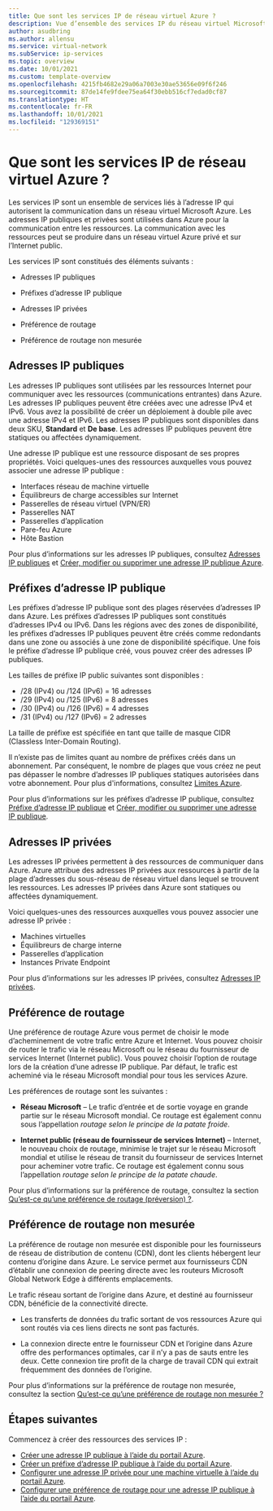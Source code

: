 ```yaml
---
title: Que sont les services IP de réseau virtuel Azure ?
description: Vue d’ensemble des services IP du réseau virtuel Microsoft Azure. Découvrez comment fonctionnent les services IP et comment utiliser des ressources IP dans Azure.
author: asudbring
ms.author: allensu
ms.service: virtual-network
ms.subService: ip-services
ms.topic: overview
ms.date: 10/01/2021
ms.custom: template-overview
ms.openlocfilehash: 4215fb4682e29a06a7003e30ae53656e09f6f246
ms.sourcegitcommit: 87de14fe9fdee75ea64f30ebb516cf7edad0cf87
ms.translationtype: HT
ms.contentlocale: fr-FR
ms.lasthandoff: 10/01/2021
ms.locfileid: "129369151"
---
```

# <a name="what-is-azure-virtual-network-ip-services"></a>Que sont les services IP de réseau virtuel Azure ?

Les services IP sont un ensemble de services liés à l’adresse IP qui autorisent la communication dans un réseau virtuel Microsoft Azure. Les adresses IP publiques et privées sont utilisées dans Azure pour la communication entre les ressources. La communication avec les ressources peut se produire dans un réseau virtuel Azure privé et sur l’Internet public.

Les services IP sont constitués des éléments suivants :

* Adresses IP publiques

* Préfixes d’adresse IP publique

* Adresses IP privées

* Préférence de routage

* Préférence de routage non mesurée

## <a name="public-ip-addresses"></a>Adresses IP publiques

Les adresses IP publiques sont utilisées par les ressources Internet pour communiquer avec les ressources (communications entrantes) dans Azure. Les adresses IP publiques peuvent être créées avec une adresse IPv4 et IPv6. Vous avez la possibilité de créer un déploiement à double pile avec une adresse IPv4 et IPv6. Les adresses IP publiques sont disponibles dans deux SKU, **Standard** et **De base**. Les adresses IP publiques peuvent être statiques ou affectées dynamiquement.

Une adresse IP publique est une ressource disposant de ses propres propriétés. Voici quelques-unes des ressources auxquelles vous pouvez associer une adresse IP publique :

* Interfaces réseau de machine virtuelle
* Équilibreurs de charge accessibles sur Internet
* Passerelles de réseau virtuel (VPN/ER)
* Passerelles NAT
* Passerelles d’application
* Pare-feu Azure
* Hôte Bastion

Pour plus d’informations sur les adresses IP publiques, consultez [Adresses IP publiques](../../virtual-network/public-ip-addresses.md) et [Créer, modifier ou supprimer une adresse IP publique Azure](../../virtual-network/virtual-network-public-ip-address.md).

## <a name="public-ip-address-prefixes"></a>Préfixes d’adresse IP publique

Les préfixes d’adresse IP publique sont des plages réservées d’adresses IP dans Azure. Les préfixes d’adresses IP publiques sont constitués d’adresses IPv4 ou IPv6.  Dans les régions avec des zones de disponibilité, les préfixes d’adresses IP publiques peuvent être créés comme redondants dans une zone ou associés à une zone de disponibilité spécifique. Une fois le préfixe d’adresse IP publique créé, vous pouvez créer des adresses IP publiques.

Les tailles de préfixe IP public suivantes sont disponibles :

-  /28 (IPv4) ou /124 (IPv6) = 16 adresses
-  /29 (IPv4) ou /125 (IPv6) = 8 adresses
-  /30 (IPv4) ou /126 (IPv6) = 4 adresses
-  /31 (IPv4) ou /127 (IPv6) = 2 adresses

La taille de préfixe est spécifiée en tant que taille de masque CIDR (Classless Inter-Domain Routing).

Il n’existe pas de limites quant au nombre de préfixes créés dans un abonnement. Par conséquent, le nombre de plages que vous créez ne peut pas dépasser le nombre d’adresses IP publiques statiques autorisées dans votre abonnement. Pour plus d'informations, consultez [Limites Azure](../../azure-resource-manager/management/azure-subscription-service-limits.md?toc=%2fazure%2fvirtual-network%2ftoc.json#azure-resource-manager-virtual-networking-limits).

Pour plus d’informations sur les préfixes d’adresse IP publique, consultez [Préfixe d’adresse IP publique](../../virtual-network/public-ip-address-prefix.md) et [Créer, modifier ou supprimer une adresse IP publique](../../virtual-network/manage-public-ip-address-prefix.md).

## <a name="private-ip-addresses"></a>Adresses IP privées

Les adresses IP privées permettent à des ressources de communiquer dans Azure. Azure attribue des adresses IP privées aux ressources à partir de la plage d’adresses du sous-réseau de réseau virtuel dans lequel se trouvent les ressources. Les adresses IP privées dans Azure sont statiques ou affectées dynamiquement.

Voici quelques-unes des ressources auxquelles vous pouvez associer une adresse IP privée :

* Machines virtuelles
* Équilibreurs de charge interne
* Passerelles d’application
* Instances Private Endpoint

Pour plus d’informations sur les adresses IP privées, consultez [Adresses IP privées](../../virtual-network/private-ip-addresses.md).

## <a name="routing-preference"></a>Préférence de routage

Une préférence de routage Azure vous permet de choisir le mode d’acheminement de votre trafic entre Azure et Internet. Vous pouvez choisir de router le trafic via le réseau Microsoft ou le réseau du fournisseur de services Internet (Internet public). Vous pouvez choisir l’option de routage lors de la création d’une adresse IP publique. Par défaut, le trafic est acheminé via le réseau Microsoft mondial pour tous les services Azure. 

Les préférences de routage sont les suivantes :

* **Réseau Microsoft** – Le trafic d’entrée et de sortie voyage en grande partie sur le réseau Microsoft mondial. Ce routage est également connu sous l’appellation *routage selon le principe de la patate froide*.

* **Internet public (réseau de fournisseur de services Internet)** – Internet, le nouveau choix de routage, minimise le trajet sur le réseau Microsoft mondial et utilise le réseau de transit du fournisseur de services Internet pour acheminer votre trafic. Ce routage est également connu sous l’appellation *routage selon le principe de la patate chaude*.

Pour plus d’informations sur la préférence de routage, consultez la section [Qu’est-ce qu’une préférence de routage (préversion) ?](../../virtual-network/routing-preference-overview.md).

## <a name="routing-preference-unmetered"></a>Préférence de routage non mesurée

La préférence de routage non mesurée est disponible pour les fournisseurs de réseau de distribution de contenu (CDN), dont les clients hébergent leur contenu d’origine dans Azure. Le service permet aux fournisseurs CDN d’établir une connexion de peering directe avec les routeurs Microsoft Global Network Edge à différents emplacements.

Le trafic réseau sortant de l’origine dans Azure, et destiné au fournisseur CDN, bénéficie de la connectivité directe.

* Les transferts de données du trafic sortant de vos ressources Azure qui sont routés via ces liens directs ne sont pas facturés.

* La connexion directe entre le fournisseur CDN et l’origine dans Azure offre des performances optimales, car il n’y a pas de sauts entre les deux. Cette connexion tire profit de la charge de travail CDN qui extrait fréquemment des données de l’origine.

Pour plus d’informations sur la préférence de routage non mesurée, consultez la section [Qu’est-ce qu’une préférence de routage non mesurée ?](../../virtual-network/routing-preference-unmetered.md)

## <a name="next-steps"></a>Étapes suivantes

Commencez à créer des ressources des services IP :

- [Créer une adresse IP publique à l’aide du portail Azure](../../virtual-network/create-public-ip-portal.md).
- [Créer un préfixe d’adresse IP publique à l’aide du portail Azure](../../virtual-network/create-public-ip-prefix-portal.md).
- [Configurer une adresse IP privée pour une machine virtuelle à l’aide du portail Azure](../../virtual-network/virtual-networks-static-private-ip-arm-pportal.md).
- [Configurer une préférence de routage pour une adresse IP publique à l’aide du portail Azure](../../virtual-network/routing-preference-portal.md).
